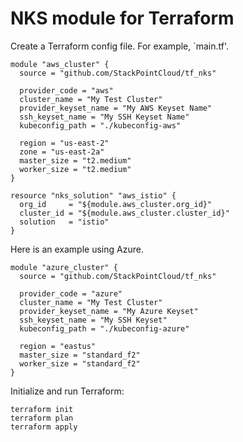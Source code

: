 # NKS module for Terraform

Create a Terraform config file. For example, `main.tf'.

```
module "aws_cluster" {
  source = "github.com/StackPointCloud/tf_nks"

  provider_code = "aws"
  cluster_name = "My Test Cluster"
  provider_keyset_name = "My AWS Keyset Name"
  ssh_keyset_name = "My SSH Keyset Name"
  kubeconfig_path = "./kubeconfig-aws"

  region = "us-east-2"
  zone = "us-east-2a"
  master_size = "t2.medium"
  worker_size = "t2.medium"
}

resource "nks_solution" "aws_istio" {
  org_id     = "${module.aws_cluster.org_id}"
  cluster_id = "${module.aws_cluster.cluster_id}"
  solution   = "istio"
}
```

Here is an example using Azure.

```
module "azure_cluster" {
  source = "github.com/StackPointCloud/tf_nks"

  provider_code = "azure"
  cluster_name = "My Test Cluster"
  provider_keyset_name = "My Azure Keyset"
  ssh_keyset_name = "My SSH Keyset"
  kubeconfig_path = "./kubeconfig-azure"

  region = "eastus"
  master_size = "standard_f2"
  worker_size = "standard_f2"
}
```

Initialize and run Terraform:

```
terraform init
terraform plan
terraform apply
```
